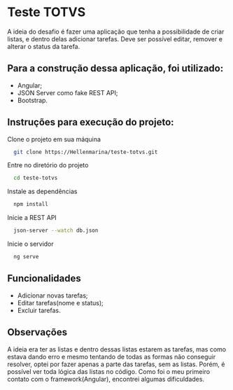 # Teste TOTVS

A ideia do desafio é fazer uma aplicação que tenha a possibilidade de criar listas, e dentro delas adicionar tarefas. Deve ser possível editar, remover e alterar o status da tarefa.

## Para a construção dessa aplicação, foi utilizado:

- Angular;
- JSON Server como fake REST API;
- Bootstrap.

## Instruções para execução do projeto:

Clone o projeto em sua máquina

```bash
  git clone https://Hellenmarina/teste-totvs.git
```

Entre no diretório do projeto

```bash
  cd teste-totvs
```

Instale as dependências

```bash
  npm install
```

Inicie a REST API

```bash
  json-server --watch db.json
```

Inicie o servidor

```bash
  ng serve
```

## Funcionalidades

- Adicionar novas tarefas;
- Editar tarefas(nome e status);
- Excluir tarefas.

## Observações

A ideia era ter as listas e dentro dessas listas estarem as tarefas, mas como estava dando erro e mesmo tentando de todas as formas não conseguir resolver, optei por fazer apenas a parte das tarefas, sem as listas. Porém, é possível ver toda lógica das listas no código. Como foi o meu primeiro contato com o framework(Angular), encontrei algumas dificuldades.
